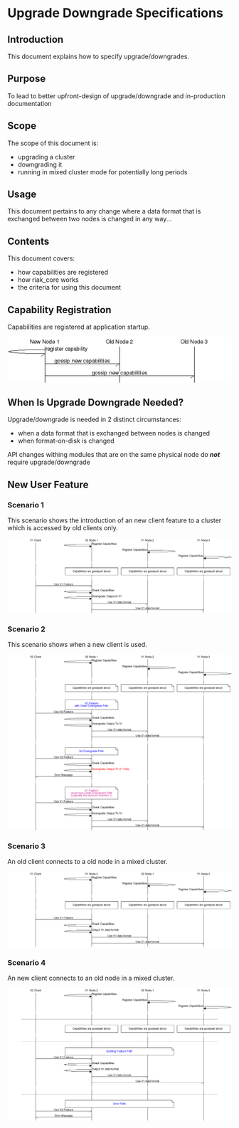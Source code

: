 # Upgrade Downgrade Specifications

## Introduction

This document explains how to specify upgrade/downgrades.

## Purpose

To lead to better upfront-design of upgrade/downgrade and in-production documentation

## Scope

The scope of this document is:
* upgrading a cluster
* downgrading it
* running in mixed cluster mode for potentially long periods

## Usage

This document pertains to any change where a data format that is exchanged between two nodes is changed in any way...

## Contents

This document covers:
* how capabilities are registered
* how riak_core works
* the criteria for using this document

## Capability Registration

Capabilities are registered at application startup.

![Capability Registration](capabilities.png)

## When Is Upgrade Downgrade Needed?

Upgrade/downgrade is needed in 2 distinct circumstances:
* when a data format that is exchanged between nodes is changed
* when format-on-disk is changed

API changes withing modules that are on the same physical node do _**not**_ require upgrade/downgrade

## New User Feature

### Scenario 1

This scenario shows the introduction of an new client feature to a cluster which is accessed by old clients only.


![Upgrade Downgrade Scenario 1](upgrade_downgrade_scenario_1.png)

### Scenario 2

This scenario shows when a new client is used.

![Upgrade Downgrade Scenario 2](upgrade_downgrade_scenario_2.png)

### Scenario 3

An old client connects to a old node in a mixed cluster.

![Upgrade Downgrade Scenario 3](upgrade_downgrade_scenario_3.png)

### Scenario 4

An new client connects to an old node in a mixed cluster.

![Upgrade Downgrade Scenario 4](upgrade_downgrade_scenario_4.png)

